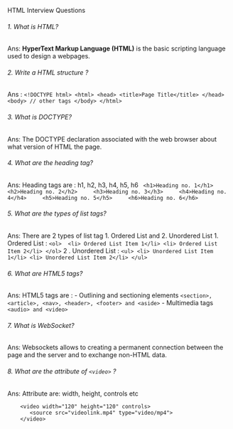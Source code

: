 HTML Interview Questions

###### 1. What is HTML?
 Ans:  **HyperText Markup Language (HTML)** is the basic scripting language used to design a webpages.
 
 ###### 2. Write a HTML structure ?
 Ans : ```<!DOCTYPE html>
        <html>
          <head>
            <title>Page Title</title>
          </head>
          <body>
            // other tags
          </body>
        </html>```
        
 ###### 3. What is DOCTYPE?
 Ans: The DOCTYPE declaration associated with the web browser about what version of HTML the page.
 
 ###### 4. What are the heading tag?
 Ans: Heading tags are : h1, h2, h3, h4, h5, h6
         ``` <h1>Heading no. 1</h1>    
          <h2>Heading no. 2</h2>    
          <h3>Heading no. 3</h3>    
          <h4>Heading no. 4</h4>    
          <h5>Heading no. 5</h5>    
          <h6>Heading no. 6</h6>```
          
###### 5. What are the types of list tags?
Ans: There are 2 types of list tag 
      1. Ordered List  and 2. Unordered List
      1.  Ordered List :
     ``` <ol> 
        <li> Ordered List Item 1</li>
        <li> Ordered List Item 2</li>
      </ol>
     ```
      2 . Unordered List :
      ```
        <ul>
          <li> Unordered List Item 1</li>
          <li> Unordered List Item 2</li>
        </ul>
      ```
###### 6. What are HTML5 tags?
Ans: HTML5 tags are : 
     - Outlining and sectioning elements
        ``` <section>, <article>, <nav>, <header>, <footer> and <aside> ```
     - Multimedia tags
         ```  <audio> and <video> ```
         
###### 7. What is WebSocket?
Ans:   Websockets allows to creating a permanent connection between the page and the server and to exchange non-HTML data.

###### 8. What are the attribute of ```<video>``` ?
Ans: Attribute are: width, height, controls etc
 
 ``` 
     <video width="120" height="120" controls>
        <source src="videolink.mp4" type="video/mp4">
     </video>
```

